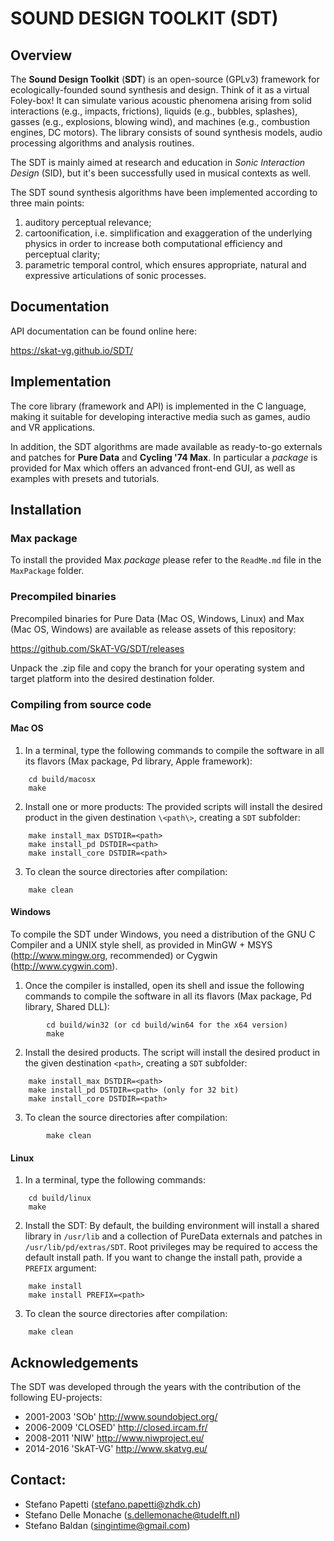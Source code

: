 # SOUND DESIGN TOOLKIT (SDT)


## Overview
The **Sound Design Toolkit** (**SDT**) is an open-source (GPLv3) framework for
ecologically-founded sound synthesis and design. Think of it as a virtual
Foley-box!
It can simulate various acoustic phenomena arising from solid interactions
(e.g., impacts, frictions), liquids (e.g., bubbles, splashes), gasses (e.g.,
explosions, blowing wind), and machines (e.g., combustion engines, DC motors).
The library consists of sound synthesis models, audio processing algorithms and
analysis routines.

The SDT is mainly aimed at research and education in *Sonic Interaction Design*
(SID), but it's been successfully used in musical contexts as well.

The SDT sound synthesis algorithms have been implemented according to three main
points:
1. auditory perceptual relevance;
2. cartoonification, i.e. simplification and exaggeration of the underlying
physics in order to increase both computational efficiency and perceptual
clarity;
3. parametric temporal control, which ensures appropriate, natural and
expressive articulations of sonic processes.


## Documentation
API documentation can be found online here:

https://skat-vg.github.io/SDT/


## Implementation
The core library (framework and API) is implemented in the C language, making it
suitable for developing interactive media such as games, audio and VR
applications.

In addition, the SDT algorithms are made available as ready-to-go externals and
patches for **Pure Data** and **Cycling '74 Max**. In particular a *package* is
provided for Max which offers an advanced front-end GUI, as well as examples
with presets and tutorials.


## Installation

### Max package
To install the provided Max *package* please refer to the `ReadMe.md` file in
the `MaxPackage` folder.

### Precompiled binaries
Precompiled binaries for Pure Data (Mac OS, Windows, Linux) and Max (Mac OS,
Windows) are available as release assets of this repository:

https://github.com/SkAT-VG/SDT/releases

Unpack the .zip file and copy the branch for your operating system and target
platform into the desired destination folder.

### Compiling from source code

#### Mac OS
1. In a terminal, type the following commands to compile the software in all its
flavors (Max package, Pd library, Apple framework):
```
	cd build/macosx
	make
```
2. Install one or more products: The provided scripts will install the desired
product in the given destination ``\<path\>``, creating a ``SDT`` subfolder:
```
	make install_max DSTDIR=<path>
	make install_pd DSTDIR=<path>
	make install_core DSTDIR=<path>
```
3. To clean the source directories after compilation:
```
	make clean
```

#### Windows
To compile the SDT under Windows, you need a distribution of the GNU C Compiler
and a UNIX style shell, as provided in MinGW + MSYS (http://www.mingw.org,
recommended) or Cygwin (http://www.cygwin.com).

1. Once the compiler is installed, open its shell and issue the following
commands to compile the software in all its flavors (Max package, Pd library,
Shared DLL):
```
        cd build/win32 (or cd build/win64 for the x64 version)
        make
```
2. Install the desired products. The script will install the desired product in
the given destination ``<path>``, creating a ``SDT`` subfolder:
```
	make install_max DSTDIR=<path>
	make install_pd DSTDIR=<path> (only for 32 bit)
	make install_core DSTDIR=<path>
```
3. To clean the source directories after compilation:
```
        make clean
```

#### Linux
1. In a terminal, type the following commands:
```
	cd build/linux
	make
```
2. Install the SDT: By default, the building environment will install a shared
library in ``/usr/lib`` and a collection of PureData externals and patches in
``/usr/lib/pd/extras/SDT``.
Root privileges may be required to access the default install path. If you want
to change the install path, provide a ``PREFIX`` argument:
```       
	make install
	make install PREFIX=<path>
```
3. To clean the source directories after compilation:
```
	make clean
```


## Acknowledgements
The SDT was developed through the years with the contribution of the following
EU-projects:
 - 2001-2003 'SOb' http://www.soundobject.org/
 - 2006-2009 'CLOSED' http://closed.ircam.fr/
 - 2008-2011 'NIW' http://www.niwproject.eu/
 - 2014-2016 'SkAT-VG' http://www.skatvg.eu/


## Contact:
- Stefano Papetti (stefano.papetti@zhdk.ch)
- Stefano Delle Monache (s.dellemonache@tudelft.nl)
- Stefano Baldan (singintime@gmail.com)

